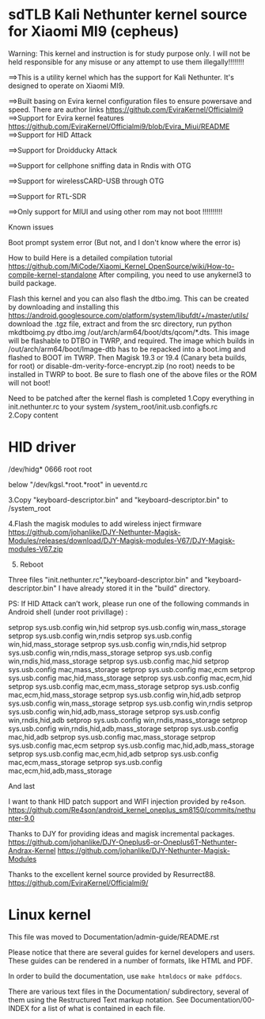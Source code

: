 
sdTLB Kali Nethunter kernel source for Xiaomi MI9 (cepheus)
=============================================================


Warning: This kernel and instruction is for study purpose only. I will not be held responsible for any misuse or any attempt to use them illegally!!!!!!!!


==>This is a utility kernel which has the support for Kali Nethunter. It's designed to operate on Xiaomi MI9. 

==>Built basing on Evira kernel configuration files to ensure powersave and speed.
   There are author links  https://github.com/EviraKernel/Officialmi9 
==>Support for Evira kernel features
   https://github.com/EviraKernel/Officialmi9/blob/Evira_Miui/README
==>Support for HID Attack

==>Support for Droidducky Attack

==>Support for cellphone sniffing data in Rndis with OTG

==>Support for wirelessCARD-USB through OTG

==>Support for RTL-SDR

==>Only support for MIUI and using other rom may not boot !!!!!!!!!!

Known issues

Boot prompt system error (But not, and I don't know where the error is)


How to build 
Here is a detailed compilation tutorial  https://github.com/MiCode/Xiaomi_Kernel_OpenSource/wiki/How-to-compile-kernel-standalone
After compiling, you need to use anykernel3 to build package.

Flash this kernel and you can also flash the dtbo.img.  This can be created by downloading and installing this
https://android.googlesource.com/platform/system/libufdt/+/master/utils/ download the .tgz file, extract and from the src directory,
run python mkdtboimg.py dtbo.img /out/arch/arm64/boot/dts/qcom/*.dts.  This image will be flashable to DTBO in TWRP, and required.
The image which builds in /out/arch/arm64/boot/Image-dtb has to be repacked into a boot.img and flashed to BOOT im TWRP.  Then
Magisk 19.3 or 19.4 (Canary beta builds, for root) or disable-dm-verity-force-encrypt.zip (no root) needs to be installed in TWRP to boot.  Be sure to flash one of the above files or the ROM will not boot!


Need to be patched after the kernel flash is completed
1.Copy everything in init.nethunter.rc to your system /system_root/init.usb.configfs.rc  
2.Copy content 

# HID driver
/dev/hidg* 0666 root root 

below "/dev/kgsl.*root.*root" in ueventd.rc

3.Copy "keyboard-descriptor.bin" and "keyboard-descriptor.bin" to /system_root

4.Flash the magisk modules to add wireless inject firmware
https://github.com/johanlike/DJY-Nethunter-Magisk-Modules/releases/download/DJY-Magisk-modules-V67/DJY-Magisk-modules-V67.zip

5. Reboot


Three files "init.nethunter.rc","keyboard-descriptor.bin" and "keyboard-descriptor.bin" I have already stored it in the "build" directory.


PS: If HID Attack can’t work, please run one of the following commands in Android shell (under root privillage) :

setprop sys.usb.config win,hid
setprop sys.usb.config win,mass_storage
setprop sys.usb.config win,rndis
setprop sys.usb.config win,hid,mass_storage
setprop sys.usb.config win,rndis,hid
setprop sys.usb.config win,rndis,mass_storage
setprop sys.usb.config win,rndis,hid,mass_storage
setprop sys.usb.config mac,hid
setprop sys.usb.config mac,mass_storage
setprop sys.usb.config mac,ecm
setprop sys.usb.config mac,hid,mass_storage
setprop sys.usb.config mac,ecm,hid
setprop sys.usb.config mac,ecm,mass_storage
setprop sys.usb.config mac,ecm,hid,mass_storage
setprop sys.usb.config win,hid,adb
setprop sys.usb.config win,mass_storage
setprop sys.usb.config win,rndis
setprop sys.usb.config win,hid,adb,mass_storage
setprop sys.usb.config win,rndis,hid,adb
setprop sys.usb.config win,rndis,mass_storage
setprop sys.usb.config win,rndis,hid,adb,mass_storage
setprop sys.usb.config mac,hid,adb
setprop sys.usb.config mac,mass_storage
setprop sys.usb.config mac,ecm
setprop sys.usb.config mac,hid,adb,mass_storage
setprop sys.usb.config mac,ecm,hid,adb
setprop sys.usb.config mac,ecm,mass_storage
setprop sys.usb.config mac,ecm,hid,adb,mass_storage



And last

I want to thank HID patch support and WIFI injection provided by re4son.
https://github.com/Re4son/android_kernel_oneplus_sm8150/commits/nethunter-9.0

Thanks to DJY for providing ideas and magisk incremental packages.
https://github.com/johanlike/DJY-Oneplus6-or-Oneplus6T-Nethunter-Andrax-Kernel
https://github.com/johanlike/DJY-Nethunter-Magisk-Modules

Thanks to the excellent kernel source provided by Resurrect88.
https://github.com/EviraKernel/Officialmi9/



Linux kernel
============

This file was moved to Documentation/admin-guide/README.rst

Please notice that there are several guides for kernel developers and users.
These guides can be rendered in a number of formats, like HTML and PDF.

In order to build the documentation, use ``make htmldocs`` or
``make pdfdocs``.

There are various text files in the Documentation/ subdirectory,
several of them using the Restructured Text markup notation.
See Documentation/00-INDEX for a list of what is contained in each file.
